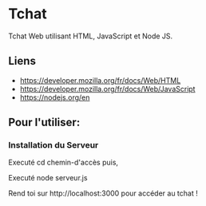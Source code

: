 # Tchat

Tchat Web utilisant HTML, JavaScript et Node JS.

## Liens

  - https://developer.mozilla.org/fr/docs/Web/HTML
  - https://developer.mozilla.org/fr/docs/Web/JavaScript
  - https://nodejs.org/en

## Pour l'utiliser:

### Installation du Serveur

Executé cd chemin-d'accès puis,

Executé node serveur.js

Rend toi sur http://localhost:3000 pour accéder au tchat !
